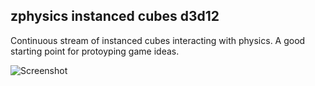 ## zphysics instanced cubes d3d12

Continuous stream of instanced cubes interacting with physics. A good starting point for protoyping game ideas.

![Screenshot](screenshot.png)
